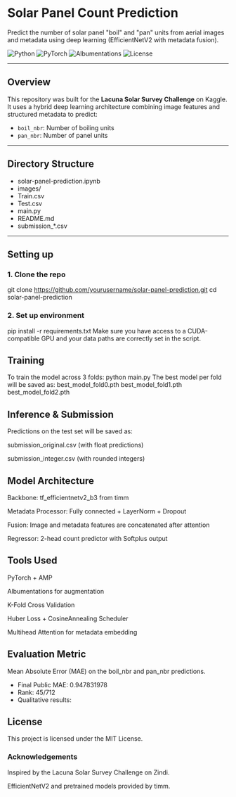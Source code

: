# Solar Panel Count Prediction

Predict the number of solar panel "boil" and "pan" units from aerial images and metadata using deep learning (EfficientNetV2 with metadata fusion).

![Python](https://img.shields.io/badge/Python-3.10-blue)
![PyTorch](https://img.shields.io/badge/PyTorch-2.0-orange)
![Albumentations](https://img.shields.io/badge/Augmentation-Albumentations-green)
![License](https://img.shields.io/badge/License-MIT-lightgrey)

---

## Overview

This repository was built for the **Lacuna Solar Survey Challenge** on Kaggle. It uses a hybrid deep learning architecture combining image features and structured metadata to predict:

- `boil_nbr`: Number of boiling units
- `pan_nbr`: Number of panel units

---

## Directory Structure

  - solar-panel-prediction.ipynb
  - images/
  - Train.csv
  - Test.csv
  - main.py
  - README.md
  - submission_*.csv
  
---

## Setting up

### 1. Clone the repo

  git clone https://github.com/yourusername/solar-panel-prediction.git
  cd solar-panel-prediction

### 2. Set up environment
  pip install -r requirements.txt
  Make sure you have access to a CUDA-compatible GPU and your data paths are correctly set in the script.

## Training
  To train the model across 3 folds:
  python main.py
  The best model per fold will be saved as:
  best_model_fold0.pth
  best_model_fold1.pth
  best_model_fold2.pth

## Inference & Submission
  Predictions on the test set will be saved as:
  
  submission_original.csv (with float predictions)
  
  submission_integer.csv (with rounded integers)

## Model Architecture
  Backbone: tf_efficientnetv2_b3 from timm
  
  Metadata Processor: Fully connected + LayerNorm + Dropout
  
  Fusion: Image and metadata features are concatenated after attention
  
  Regressor: 2-head count predictor with Softplus output

## Tools Used
  PyTorch + AMP
  
  Albumentations for augmentation
  
  K-Fold Cross Validation
  
  Huber Loss + CosineAnnealing Scheduler
  
  Multihead Attention for metadata embedding

## Evaluation Metric
  Mean Absolute Error (MAE) on the boil_nbr and pan_nbr predictions.
  - Final Public MAE: 0.947831978
  - Rank: 45/712
  - Qualitative results:

    

## License
  This project is licensed under the MIT License.

### Acknowledgements
  Inspired by the Lacuna Solar Survey Challenge on Zindi.
  
  EfficientNetV2 and pretrained models provided by timm.
